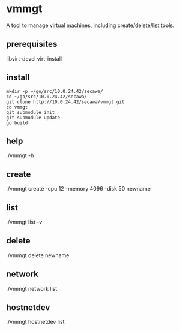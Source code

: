 # vmmgt
A tool to manage virtual machines, including create/delete/list tools.

## prerequisites
libvirt-devel virt-install

## install
```
mkdir -p ~/go/src/10.0.24.42/secawa/  
cd ~/go/src/10.0.24.42/secawa/  
git clone http://10.0.24.42/secawa/vmmgt.git  
cd vmmgt  
git submodule init  
git submodule update  
go build  
```

## help
./vmmgt -h

## create
./vmmgt create -cpu 12 -memory 4096 -disk 50 newname

## list
./vmmgt list -v

## delete
./vmmgt delete newname

## network
./vmmgt network list

## hostnetdev
./vmmgt hostnetdev list
